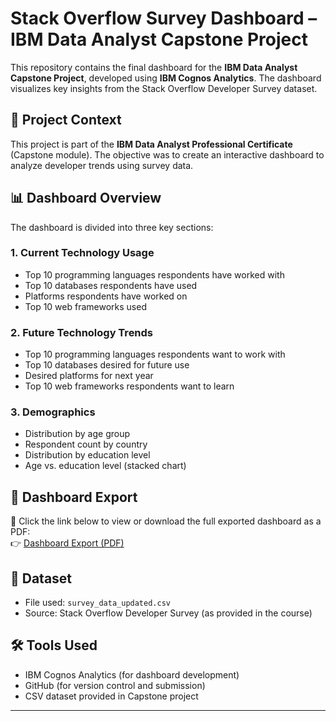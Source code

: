 # Stack Overflow Survey Dashboard – IBM Data Analyst Capstone Project

This repository contains the final dashboard for the **IBM Data Analyst Capstone Project**, developed using **IBM Cognos Analytics**. The dashboard visualizes key insights from the Stack Overflow Developer Survey dataset.

## 🎯 Project Context

This project is part of the **IBM Data Analyst Professional Certificate** (Capstone module). The objective was to create an interactive dashboard to analyze developer trends using survey data.

## 📊 Dashboard Overview

The dashboard is divided into three key sections:

### 1. **Current Technology Usage**
- Top 10 programming languages respondents have worked with
- Top 10 databases respondents have used
- Platforms respondents have worked on
- Top 10 web frameworks used

### 2. **Future Technology Trends**
- Top 10 programming languages respondents want to work with
- Top 10 databases desired for future use
- Desired platforms for next year
- Top 10 web frameworks respondents want to learn

### 3. **Demographics**
- Distribution by age group
- Respondent count by country
- Distribution by education level
- Age vs. education level (stacked chart)

## 📎 Dashboard Export

📎 Click the link below to view or download the full exported dashboard as a PDF:  
👉 [Dashboard Export (PDF)](https://github.com/AhmadAlawfi/IBM-DATA-ANALYSIS-COGNOS/blob/main/Cognos%20Analytics.pdf)

## 📂 Dataset

- File used: `survey_data_updated.csv`
- Source: Stack Overflow Developer Survey (as provided in the course)

## 🛠️ Tools Used

- IBM Cognos Analytics (for dashboard development)
- GitHub (for version control and submission)
- CSV dataset provided in Capstone project


---

